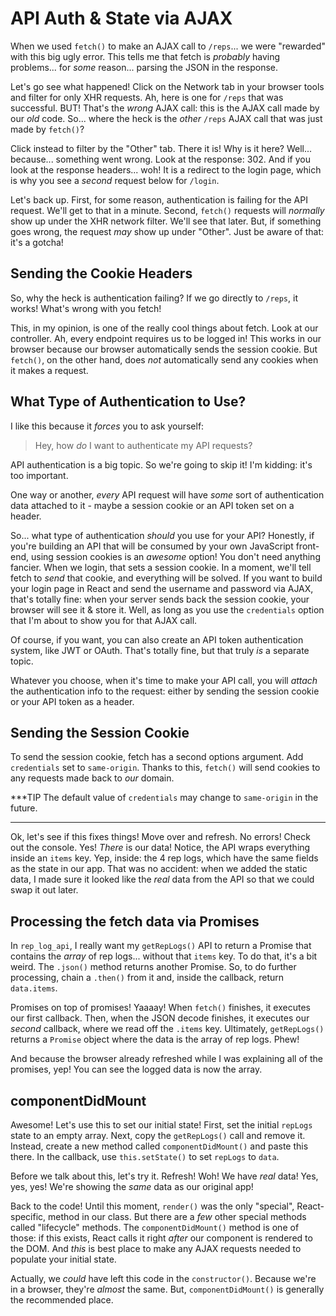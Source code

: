 # API Auth & State via AJAX

When we used `fetch()` to make an AJAX call to `/reps`... we were "rewarded" with
this big ugly error. This tells me that fetch is *probably* having problems... for
*some* reason... parsing the JSON in the response.

Let's go see what happened! Click on the Network tab in your browser tools and filter
for only XHR requests. Ah, here is one for `/reps` that was successful. BUT! That's
the *wrong* AJAX call: this is the AJAX call made by our *old* code. So... where
the heck is the *other* `/reps` AJAX call that was just made by `fetch()`?

Click instead to filter by the "Other" tab. There it is! Why is it here? Well...
because... something went wrong. Look at the response: 302. And if you look at the
response headers... woh! It is a redirect to the login page, which is why you see
a *second* request below for `/login`.

Let's back up. First, for some reason, authentication is failing for the API request.
We'll get to that in a minute. Second, `fetch()` requests will *normally* show up
under the XHR network filter. We'll see that later. But, if something goes wrong,
the request *may* show up under "Other". Just be aware of that: it's a gotcha!

## Sending the Cookie Headers

So, why the heck is authentication failing? If we go directly to `/reps`, it works!
What's wrong with you fetch!

This, in my opinion, is one of the really cool things about fetch. Look at our
controller. Ah, every endpoint requires us to be logged in! This works in our browser
because our browser automatically sends the session cookie. But `fetch()`, on the
other hand, does *not* automatically send any cookies when it makes a request.

## What Type of Authentication to Use?

I like this because it *forces* you to ask yourself:

> Hey, how *do* I want to authenticate my API requests?

API authentication is a big topic. So we're going to skip it! I'm kidding: it's
too important.

One way or another, *every* API request will have *some* sort of authentication
data attached to it - maybe a session cookie or an API token set on a header.

So... what type of authentication *should* you use for your API? Honestly, if you're
building an API that will be consumed by your own JavaScript front-end, using session
cookies is an *awesome* option! You don't need anything fancier. When we login, that
sets a session cookie. In a moment, we'll tell fetch to *send* that cookie, and
everything will be solved. If you want to build your login page in React and send
the username and password via AJAX, that's totally fine: when your server sends
back the session cookie, your browser will see it & store it. Well, as long as you
use the `credentials` option that I'm about to show you for that AJAX call.

Of course, if you want, you can also create an API token authentication system,
like JWT or OAuth. That's totally fine, but that truly *is* a separate topic.


Whatever you choose, when it's time to make your API call, you will *attach* the
authentication info to the request: either by sending the session cookie or your
API token as a header.

## Sending the Session Cookie

To send the session cookie, fetch has a second options argument. Add `credentials`
set to `same-origin`. Thanks to this, `fetch()` will send cookies to any requests
made back to *our* domain.

***TIP
The default value of `credentials` may change to `same-origin` in the future.
***

Ok, let's see if this fixes things! Move over and refresh. No errors! Check out
the console. Yes! *There* is our data! Notice, the API wraps everything inside an
`items` key. Yep, inside: the 4 rep logs, which have the same fields as the state
in our app. That was no accident: when we added the static data, I made sure it
looked like the *real* data from the API so that we could swap it out later.

## Processing the fetch data via Promises

In `rep_log_api`, I really want my `getRepLogs()` API to return a Promise that
contains the *array* of rep logs... without that `items` key. To do that, it's
a bit weird. The `.json()` method returns another Promise. So, to do further processing,
chain a `.then()` from it and, inside the callback, return `data.items`.

Promises on top of promises! Yaaaay! When `fetch()` finishes, it executes our first
callback. Then, when the JSON decode finishes, it executes our *second* callback,
where we read off the `.items` key. Ultimately, `getRepLogs()` returns a `Promise`
object where the data is the array of rep logs. Phew!

And because the browser already refreshed while I was explaining all of the promises,
yep! You can see the logged data is now the array.

## componentDidMount

Awesome! Let's use this to set our initial state! First, set the initial `repLogs`
state to an empty array. Next, copy the `getRepLogs()` call and remove it. Instead,
create a new method called `componentDidMount()` and paste this there. In the callback,
use `this.setState()` to set `repLogs` to `data`.

Before we talk about this, let's try it. Refresh! Woh! We have *real* data! Yes,
yes, yes! We're showing the *same* data as our original app!

Back to the code! Until this moment, `render()` was the only "special", React-specific,
method in our class. But there are a *few* other special methods called "lifecycle"
methods. The `componentDidMount()` method is one of those: if this exists, React
calls it right *after* our component is rendered to the DOM. And *this* is best
place to make any AJAX requests needed to populate your initial state.

Actually, we *could* have left this code in the `constructor()`. Because we're
in a browser, they're *almost* the same. But, `componentDidMount()` is generally
the recommended place.
